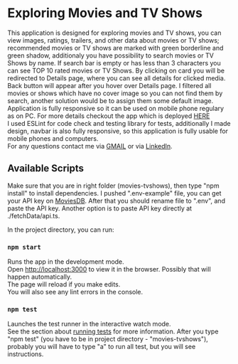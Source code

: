#  Exploring Movies and TV Shows 

This application is designed for exploring movies and TV shows, you can view images, ratings, trailers, and other data about movies or TV shows; recommended movies or TV shows are marked with green borderline and green shadow, additionaly you have possibility to search movies or TV Shows by name. If search bar is empty or has less than 3 characters you can see TOP 10 rated movies or TV Shows. By clicking on card you will be redirected to Details page, where you can see all details for clicked media. Back button will appear after you hover over Details page. I filtered all movies or shows which have no cover image so you can not find them by search, another solution would be to assign them some default image. Application is fully responsive so it can be used on mobile phone regulary as on PC. For more details checkout the app which is deployed [HERE](https://clever-banoffee-cd84a3.netlify.app/)</br>
I used ESLint for code check and testing library for tests, additionally I made design, navbar is also fully responsive, so this application is fully usable for mobile phones and computers.</br>
For any questions contact me via [GMAIL](mailto:tvelic1@etf.unsa.ba) or via [LinkedIn](https://www.linkedin.com/in/tarik-veli%C4%87-99b743272/).

## Available Scripts
Make sure that you are in right folder (movies-tvshows), then type "npm install" to install dependencies.
I pushed ".env-example" file, you can get your API key on [MoviesDB](https://developer.themoviedb.org/reference/intro/getting-started). After that you should rename file to ".env", and paste the API key.
Another option is to paste API key directly at ./fetchData/api.ts. 

In the project directory, you can run:

### `npm start`

Runs the app in the development mode.\
Open [http://localhost:3000](http://localhost:3000) to view it in the browser.
Possibly that will happen automatically.</br>
The page will reload if you make edits.\
You will also see any lint errors in the console.

### `npm test`

Launches the test runner in the interactive watch mode.\
See the section about [running tests](https://facebook.github.io/create-react-app/docs/running-tests) for more information.
After you type "npm test" (you have to be in project directory - "movies-tvshows"), probably you will have to type "a" to run all test, but you will see instructions.


